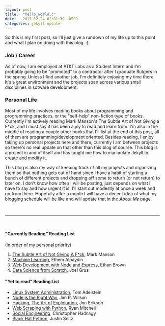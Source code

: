```yaml
---
layout: post
title:  "hello_world.c"
date:   2017-12-24 02:01:39 -0500
categories: jekyll update
---
```


So this is my first post, so I'll just give a rundown of my life up to this point and what I plan on doing with this blog. :)

### Job / Career
As of now, I am employed at AT&T Labs as a Student Intern and I'm probably going to be "promoted" to a contractor after I graduate Rutgers in the spring. Unless I find another job. I'm definitely enjoying my time there, it's a great environment and the projects span across various small disciplines in sotware development.

### Personal Life
Most of my life involves reading books about programming and programming practices, or the "self-help" non-fiction type of books. Currently I'm actively reading Mark Manson's The Subtle Art of Not Giving a F*ck, and I must say it has been a joy to read and learn from. I'm also in the middle of reading a couple other books that I'll list at the end of this post, all of them are programming/development oriented. Besides reading, I enjoy taking up personal projects here and there, currently I am between projects so there's no real update on that other than this blog of course. This blog is a project in and of itself and has taught me how to manipulate Jekyll to create and modify it. 


This blog is also my way of keeping track of all my projects and organizing them so that nothing gets out of hand since I have a habit of starting a bunch of different projects and dropping off some to return (or not return) to later on. I don't know how often I will be posting, just depends on what I have to say and how urgent it is. I'll start out modestly at once a week and go from there. Hopefully after a month I will have a decent idea of what my blogging schedule will be like and will update that in the *About Me* page.

<br>

---

<br>

#### "Currently Reading" Reading List
\(In order of my personal priority\)

1. [The Subtle Art of Not Giving A F*ck](https://www.amazon.com/Subtle-Art-Not-Giving-Counterintuitive/dp/0062457713/ref=sr_1_1?ie=UTF8&qid=1514233210&sr=8-1&keywords=the+subtle+art+of+not+giving+a+f---+mark+manson), Mark Manson
2. [Machine Learning](https://www.amazon.com/gp/product/0262529513/ref=oh_aui_search_detailpage?ie=UTF8&psc=1), Ethem Alpaydin
3. [Web Development with Node and Express](https://www.amazon.com/gp/product/1491949309/ref=oh_aui_search_detailpage?ie=UTF8&psc=1), Ethan Brown
4. [Data Science from Scratch](https://www.amazon.com/gp/product/149190142X/ref=oh_aui_search_detailpage?ie=UTF8&psc=1), Joel Grus


#### "Yet to read" Reading List
+ [Linux System Administration](https://www.amazon.com/Linux-System-Administration-Real-life-Problems/dp/0596009526/ref=sr_1_5?s=books&ie=UTF8&qid=1514234243&sr=1-5&keywords=linux+system+administration), Tom Adelstein
+ [Node.js the Right Way](https://www.amazon.com/Node-js-Right-Way-Server-Side-JavaScript/dp/1937785734/ref=sr_1_1?ie=UTF8&qid=1514234147&sr=8-1&keywords=node.js+the+right+way), Jim R. Wilson
+ [Hacking, The Art of Exploitation](https://www.amazon.com/Hacking-Art-Exploitation-Jon-Erickson/dp/1593271441/ref=sr_1_1?ie=UTF8&qid=1514234190&sr=8-1&keywords=hacking+the+art+of+exploitation), Jon Erikson
+ [Web Scraping with Python](https://www.amazon.com/Web-Scraping-Python-Collecting-Modern/dp/1491910291/ref=sr_1_1?s=books&ie=UTF8&qid=1514234215&sr=1-1&keywords=web+scraping+with+python), Ryan Mitchell
+ [Social Engineering](https://www.amazon.com/Social-Engineering-Art-Human-Hacking/dp/0470639539/ref=sr_1_1?ie=UTF8&qid=1514234047&sr=8-1&keywords=social+engineering), Christopher Hadnagy
+ [Black Hat Python](https://www.amazon.com/Black-Hat-Python-Programming-Pentesters/dp/1593275900/ref=sr_1_1?ie=UTF8&qid=1514234092&sr=8-1&keywords=black+hat+python), Justin Seitz
